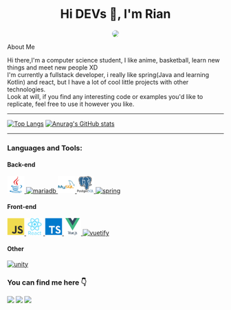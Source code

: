 
<!--
**RianC4rl0s/RianC4rl0s** is a ✨ _special_ ✨ repository because its `README.md` (this file) appears on your GitHub profile.

Here are some ideas to get you started:

- 🔭 I’m currently working on ...
- 🌱 I’m currently learning ...
- 👯 I’m looking to collaborate on ...
- 🤔 I’m looking for help with ...
- 💬 Ask me about ...
- 📫 How to reach me: ...
- 😄 Pronouns: ...
- ⚡ Fun fact: ...
[![Anurag's GitHub stats](https://github-readme-stats.vercel.app/api?username=RianC4rl0s&theme=radical&hide=prs,issue&include_all_commits=true&show_icons=true&count_private=true?count_private=true)](https://github.com/RianC4rl0s)

-->

<h1 align="center">Hi DEVs 👋, I'm Rian</h1>

<div align="center" style="border-radius:50px;">
  <a href="https://github.com/RianC4rl0s">
    <img align="center" loading="lazy" height="180em" src="https://avatars.githubusercontent.com/u/60578848" style="border-radius:100px">
  </a>
</div>

<p align="left">
</p>
<h3align="left">About Me</h3>
<p>Hi there,I'm a computer science student, I like anime, basketball, learn new things and meet new people XD <br/>
I'm currently a fullstack developer, i really like spring(Java and learning Kotlin) and react, but I have a lot of cool little projects with other technologies. <br/>
Look at will, if you find any interesting code or examples you'd like to replicate, feel free to use it however you like.
</p>
<hr/>

[![Top Langs](https://github-readme-stats.vercel.app/api/top-langs/?username=RianC4rl0s&layout=compact&theme=radical&hide=c%2B%2B)](https://github.com/RianC4rl0s)
[![Anurag's GitHub stats](https://github-readme-stats.vercel.app/api?username=RianC4rl0s&theme=radical&hide=prs,issue&include_all_commits=true&show_icons=true&count_private=true?count_private=true&card_width=400px)](https://github.com/RianC4rl0s)

<hr/>

<h3 align="left">Languages and Tools:</h3>
<h4 align="left">Back-end</h4>
<p align="left">
  <a href="https://www.java.com" target="_blank" rel="noreferrer"> <img src="https://raw.githubusercontent.com/devicons/devicon/master/icons/java/java-original.svg" alt="java" width="40" height="40"/> </a> <a href="https://mariadb.org/" target="_blank" rel="noreferrer"> <img src="https://www.vectorlogo.zone/logos/mariadb/mariadb-icon.svg" alt="mariadb" width="40" height="40"/> </a> <a href="https://www.mysql.com/" target="_blank" rel="noreferrer"> <img src="https://raw.githubusercontent.com/devicons/devicon/master/icons/mysql/mysql-original-wordmark.svg" alt="mysql" width="40" height="40"/> </a> <a href="https://www.postgresql.org" target="_blank" rel="noreferrer"> <img src="https://raw.githubusercontent.com/devicons/devicon/master/icons/postgresql/postgresql-original-wordmark.svg" alt="postgresql" width="40" height="40"/> </a>
  <a href="https://spring.io/" target="_blank" rel="noreferrer"> <img src="https://www.vectorlogo.zone/logos/springio/springio-icon.svg" alt="spring" width="40" height="40"/> </a>
</p>
<h4 align="left">Front-end</h4>
<p align="center">  
  
  <a href="https://developer.mozilla.org/en-US/docs/Web/JavaScript" target="_blank" rel="noreferrer"> <img src="https://raw.githubusercontent.com/devicons/devicon/master/icons/javascript/javascript-original.svg" alt="javascript" width="40" height="40"/> </a> <a href="https://reactjs.org/" target="_blank" rel="noreferrer"> <img src="https://raw.githubusercontent.com/devicons/devicon/master/icons/react/react-original-wordmark.svg" alt="react" width="40" height="40"/> </a>  <a href="https://www.typescriptlang.org/" target="_blank" rel="noreferrer"> <img src="https://raw.githubusercontent.com/devicons/devicon/master/icons/typescript/typescript-original.svg" alt="typescript" width="40" height="40"/> </a>  <a href="https://vuejs.org/" target="_blank" rel="noreferrer"> <img src="https://raw.githubusercontent.com/devicons/devicon/master/icons/vuejs/vuejs-original-wordmark.svg" alt="vuejs" width="40" height="40"/> </a> <a href="https://vuetifyjs.com/en/" target="_blank" rel="noreferrer"> <img src="https://bestofjs.org/logos/vuetify.svg" alt="vuetify" width="40" height="40"/> </a> </p>
<h4 align="left">Other</h4>
<p align="left">
  <a href="https://unity.com/" target="_blank" rel="noreferrer"> <img src="https://www.vectorlogo.zone/logos/unity3d/unity3d-icon.svg" alt="unity" width="40" height="40"/> </a>
</p>
<h3>You can find me here 👇</h3>
<div>
 <!-- 
<a href="https://www.youtube.com/seu-canal-youtube-aqui" target="_blank"><img loading="lazy" src="https://img.shields.io/badge/YouTube-FF0000?style=for-the-badge&logo=youtube&logoColor=white" target="_blank"></a>
--> 
<a href="https://instagram.com/rian_carl0ss/" target="_blank"><img loading="lazy" src="https://img.shields.io/badge/-Instagram-%23E4405F?style=for-the-badge&logo=instagram&logoColor=white" target="_blank"></a>
<!--<a href="https://www.twitch.tv/seu-usuário-aqui" target="_blank"><img loading="lazy" src="https://img.shields.io/badge/Twitch-9146FF?style=for-the-badge&logo=twitch&logoColor=white" target="_blank"></a>-->
<a href = "mailto:riancarlos.sl@gmail.com"><img loading="lazy" src="https://img.shields.io/badge/Gmail-D14836?style=for-the-badge&logo=gmail&logoColor=white" target="_blank"></a>
<a href="https://www.linkedin.com/in/rian-carlos-silva-lima-981184240/" target="_blank"><img loading="lazy" src="https://img.shields.io/badge/-LinkedIn-%230077B5?style=for-the-badge&logo=linkedin&logoColor=white" target="_blank"></a>   
</div>
